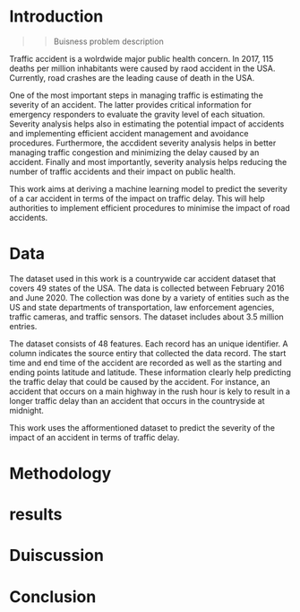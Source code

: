 # Introduction
>> Buisness problem description

Traffic accident is a wolrdwide major public health concern. In 2017, 115 deaths per million inhabitants were caused by raod accident in the USA. Currently, road crashes are the leading cause of death in the USA. 

One of the most important steps in managing traffic is estimating the severity of an accident. The latter provides critical information for emergency responders to evaluate the gravity level of each situation. Severity analysis helps also in estimating the potential impact of accidents and implementing efficient accident management and avoidance procedures. Furthermore, the accdident severity analysis helps in better managing traffic congestion and minimizing the delay caused by an accident. Finally and most importantly, severity analysis helps reducing the number of traffic accidents and their impact on public health.

This work aims at deriving a machine learning model to predict the severity of a car accident in terms of the impact on traffic delay. This will help authorities to implement efficient procedures to minimise the impact of road accidents. 

# Data
The dataset used in this work is a countrywide car accident dataset that covers 49 states of the USA. The data is collected between February 2016 and June 2020. The collection was done by a variety of entities such as the US and state departments of transportation, law enforcement agencies, traffic cameras, and traffic sensors. The dataset includes about 3.5 million entries.

The dataset consists of 48 features. Each record has an unique identifier. A column indicates the source entiry that collected the data record. The start time and end time of the accident are recorded as well as the starting and ending points latitude and latitude. These information clearly help predicting the traffic delay that could be caused by the accident. For instance, an accident that occurs on a main highway in the rush hour is 
kely to result in a longer traffic delay than an accident that occurs in the countryside at midnight.

This work uses the afformentioned dataset to predict the severity of the impact of an accident in terms of traffic delay.




# Methodology

# results

# Duiscussion

# Conclusion
